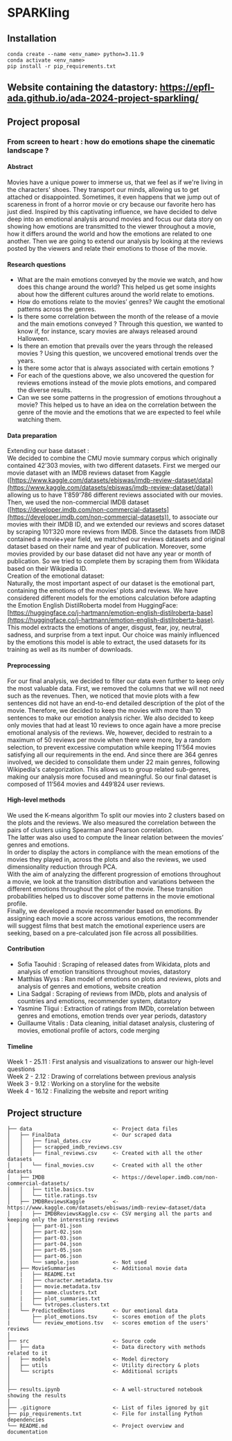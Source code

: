 # SPARKling

## Installation
```
conda create --name <env_name> python=3.11.9
conda activate <env_name>
pip install -r pip_requirements.txt
```

## Website containing the datastory: https://epfl-ada.github.io/ada-2024-project-sparkling/

## Project proposal 

### From screen to heart : how do emotions shape the cinematic landscape ?

#### Abstract

Movies have a unique power to immerse us, that we feel as if we're living in the characters' shoes. They transport our minds, allowing us to get attached or disappointed. Sometimes, it even happens that we jump out of scareness in front of a horror movie or cry because our favorite hero has just died. Inspired by this captivating influence, we have decided to delve deep into an emotional analysis around movies and focus our data story on showing how emotions are transmitted to the viewer throughout a movie, how it differs around the world and how the emotions are related to one another. Then we are going to extend our analysis by looking at the reviews posted by the viewers and relate their emotions to those of the movie.

#### Research questions

* What are the main emotions conveyed by the movie we watch, and how does this change around the world? This helped us get some insights about how the different cultures around the world relate to emotions.  
* How do emotions relate to the movies’ genres? We caught the emotional patterns across the genres.  
* Is there some correlation between the month of the release of a movie and the main emotions conveyed ? Through this question, we wanted to know if, for instance, scary movies are always released around Halloween.  
* Is there an emotion that prevails over the years through the released movies ? Using this question, we uncovered emotional trends over the years.  
* Is there some actor that is always associated with certain emotions ?  
* For each of the questions above, we also uncovered the question for reviews emotions instead of the movie plots emotions, and compared the diverse results.  
* Can we see some patterns in the progression of emotions throughout a movie? This helped us to have an idea on the correlation between the genre of the movie and the emotions that we are expected to feel while watching them.


#### Data preparation

Extending our base dataset :  
We decided to combine the CMU movie summary corpus which originally contained 42’303 movies, with two different datasets. First we merged our movie dataset with an IMDB reviews dataset from Kaggle ([https://www.kaggle.com/datasets/ebiswas/imdb-review-dataset/data](https://www.kaggle.com/datasets/ebiswas/imdb-review-dataset/data)) allowing us to have 1'859'786 different reviews associated with our movies. Then, we used the non-commercial IMDB dataset ([https://developer.imdb.com/non-commercial-datasets](https://developer.imdb.com/non-commercial-datasets)), to associate our movies with their IMDB ID, and we extended our reviews and scores dataset by scraping 101’320 more reviews from IMDB. Since the datasets from IMDB contained a movie+year field, we matched our reviews datasets and original dataset based on their name and year of publication. Moreover, some movies provided by our base dataset did not have any year or month of publication. So we tried to complete them by scraping them from Wikidata based on their Wikipedia ID.  
Creation of the emotional dataset:  
Naturally, the most important aspect of our dataset is the emotional part, containing the emotions of the movies’ plots and reviews. We have considered different models for the emotions calculation before adapting the Emotion English DistilRoberta model from HuggingFace: [https://huggingface.co/j-hartmann/emotion-english-distilroberta-base](https://huggingface.co/j-hartmann/emotion-english-distilroberta-base). This model extracts the emotions of anger, disgust, fear, joy, neutral, sadness, and surprise from a text input. Our choice was mainly influenced by the emotions this model is able to extract, the used datasets for its training as well as its number of downloads.  

#### Preprocessing 
For our final analysis, we decided to filter our data even further to keep only the most valuable data. First, we removed the columns that we will not need such as the revenues. Then, we noticed that movie plots with a few sentences did not have an end-to-end detailed description of the plot of the movie. Therefore, we decided to keep the movies with more than 10 sentences to make our emotion analysis richer. We also decided to keep only movies that had at least 10 reviews to once again have a more precise emotional analysis of the reviews. We, however, decided to restrain to a maximum of 50 reviews per movie when there were more, by a random selection, to prevent excessive computation while keeping 11’564 movies satisfying all our requirements in the end. And since there are 364 genres involved, we decided to consolidate them under 22 main genres, following Wikipedia's categorization. This allows us to group related sub-genres, making our analysis more focused and meaningful. So our final dataset is composed of 11’564 movies and 449’824 user reviews.

#### High-level methods

We used the K-means algorithm To split our movies into 2 clusters based on the plots and the reviews. We also measured the correlation between the pairs of clusters using Spearman and Pearson correlation.  
The latter was also used to compute the linear relation between the movies’ genres and emotions.  
In order to display the actors in compliance with the mean emotions of the movies they played in, across the plots and also the reviews, we used dimensionality reduction through PCA.  
With the aim of analyzing the different progression of emotions throughout a movie, we look at the transition distribution and variations between the different emotions throughout the plot of the movie. These transition probabilities helped us to discover some patterns in the movie emotional profile.   
Finally, we developed a movie recommender based on emotions. By assigning each movie a score across various emotions, the recommender will suggest films that best match the emotional experience users are seeking, based on a pre-calculated json file across all possibilities.

#### Contribution

- Sofia Taouhid : Scraping of released dates from Wikidata, plots and analysis of emotion transitions throughout movies, datastory  
- Matthias Wyss : Ran model of emotions on plots and reviews, plots and analysis of genres and emotions, website creation  
- Lina Sadgal : Scraping of reviews from IMDb, plots and analysis of countries and emotions, recommender system, datastory  
- Yasmine Tligui : Extraction of ratings from IMDb, correlation between genres and emotions, emotion trends over year periods, datastory  
- Guillaume Vitalis : Data cleaning, initial dataset analysis, clustering of movies, emotional profile of actors, code merging

#### Timeline <br>
Week 1 - 25.11 : First analysis and visualizations to answer our high-level questions <br>
Week 2 - 2.12 : Drawing of correlations between previous analysis <br>
Week 3 - 9.12 : Working on a storyline for the website <br>
Week 4 -  16.12 : Finalizing the website and report writing <br>



## Project structure

```
├── data                          <- Project data files
│   ├── FinalData                 <- Our scraped data
│   │   ├── final_dates.csv
│   │   ├── scrapped_imdb_reviews.csv
│   │   ├── final_reviews.csv     <- Created with all the other datasets
│   │   └── final_movies.csv      <- Created with all the other datasets
│   ├── IMDB                      <- https://developer.imdb.com/non-commercial-datasets/
│   │   ├── title.basics.tsv
│   │   └── title.ratings.tsv
│   ├── IMDBReviewsKaggle         <- https://www.kaggle.com/datasets/ebiswas/imdb-review-dataset/data
│   │   ├── IMDBReviewsKaggle.csv <- CSV merging all the parts and keeping only the interesting reviews
│   │   ├── part-01.json
│   │   ├── part-02.json
│   │   ├── part-03.json
│   │   ├── part-04.json
│   │   ├── part-05.json
│   │   ├── part-06.json
│   │   └── sample.json           <- Not used
│   ├── MovieSummaries            <- Additional movie data
│   |   ├── README.txt
│   |   ├── character.metadata.tsv
│   |   ├── movie.metadata.tsv
│   |   ├── name.clusters.txt
│   |   ├── plot_summaries.txt
│   |   └── tvtropes.clusters.txt
|   └── PredictedEmotions         <- Our emotional data
│       ├── plot_emotions.tsv     <- scores emotion of the plots
|       └── review_emotions.tsv   <- scores emotion of the users' reviews
│
├── src                           <- Source code
│   ├── data                      <- Data directory with methods related to it
│   ├── models                    <- Model directory
│   ├── utils                     <- Utility directory & plots
│   └── scripts                   <- Additional scripts
│                        
│
├── results.ipynb                 <- A well-structured notebook showing the results
│
├── .gitignore                    <- List of files ignored by git
├── pip_requirements.txt          <- File for installing Python dependencies
└── README.md                     <- Project overview and documentation
```

